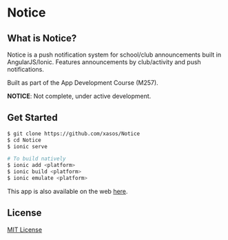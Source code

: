 Notice
======

## What is Notice?

Notice is a push notification system for school/club announcements built in AngularJS/Ionic. Features announcements by club/activity and push notifications.

Built as part of the App Development Course (M257).

**NOTICE**: Not complete, under active development.

## Get Started
```sh
$ git clone https://github.com/xasos/Notice
$ cd Notice
$ ionic serve

# To build natively
$ ionic add <platform>
$ ionic build <platform>
$ ionic emulate <platform>
```

This app is also available on the web [here](https://notice.herokuapp.com/).

## License
[MIT License](LICENSE)

